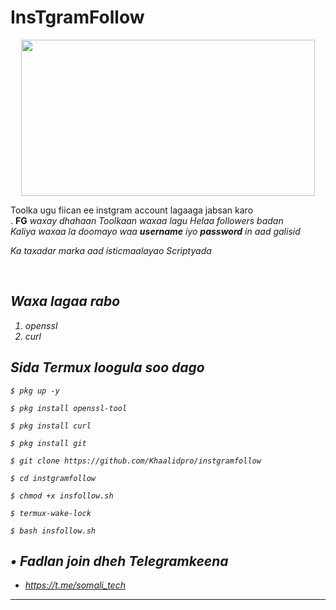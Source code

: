 # InsTgramFollow
<p align="center">
  <img src="instgramfollow/welcome.gif" width="470" height="250">
</p>
Toolka ugu fiican ee instgram account lagaaga jabsan karo <br> .
<b>FG</b> <i>waxay dhahaan Toolkaan waxaa lagu Helaa followers badan </i> <br>
<i>Kaliya waxaa la doomayo waa <b>username</b> iyo <b> password</b> in aad galisid <br><i>
<p> Ka taxadar marka aad isticmaalayao Scriptyada</p> <br>
  
## Waxa lagaa rabo
1. openssl
2. curl

## Sida Termux loogula soo dago

`$ pkg up -y`

`$ pkg install openssl-tool`

`$ pkg install curl`

`$ pkg install git`

`$ git clone https://github.com/Khaalidpro/instgramfollow`

`$ cd instgramfollow`

`$ chmod +x insfollow.sh`

`$ termux-wake-lock`

`$ bash insfollow.sh`

## • Fadlan join dheh Telegramkeena
* https://t.me/somali_tech
---

